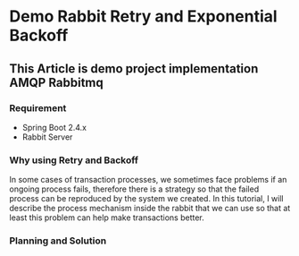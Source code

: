 # Demo Rabbit Retry and Exponential Backoff

## This Article is demo project implementation AMQP Rabbitmq

### Requirement
* Spring Boot 2.4.x
* Rabbit Server

### Why using Retry and Backoff
In some cases of transaction processes, we sometimes face problems if an ongoing process fails, therefore there is a strategy so that the failed process can be reproduced by the system we created.
In this tutorial, I will describe the process mechanism inside the rabbit that we can use so that at least this problem can help make transactions better.

### Planning and Solution

